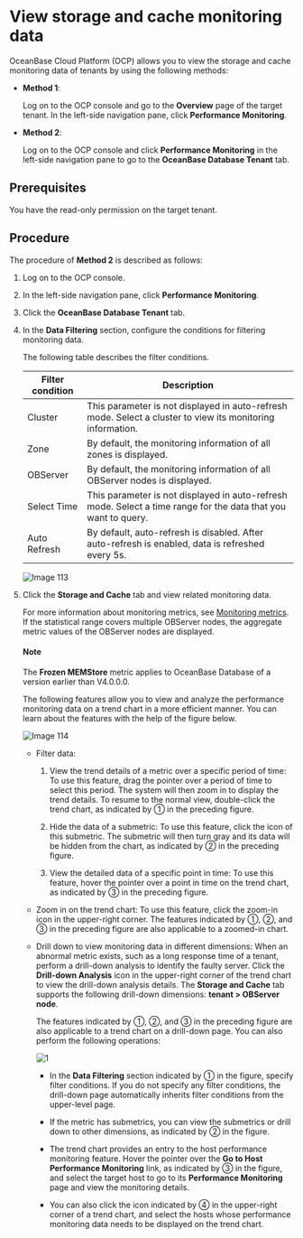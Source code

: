 # View storage and cache monitoring data

OceanBase Cloud Platform (OCP) allows you to view the storage and cache monitoring data of tenants by using the following methods:

* **Method 1**:

   Log on to the OCP console and go to the **Overview** page of the target tenant. In the left-side navigation pane, click **Performance Monitoring**.

* **Method 2**:

   Log on to the OCP console and click **Performance Monitoring** in the left-side navigation pane to go to the **OceanBase Database Tenant** tab.

## Prerequisites

You have the read-only permission on the target tenant.

## Procedure

The procedure of **Method 2** is described as follows:

1. Log on to the OCP console.

2. In the left-side navigation pane, click **Performance Monitoring**.

3. Click the **OceanBase Database Tenant** tab.

4. In the **Data Filtering** section, configure the conditions for filtering monitoring data.

   The following table describes the filter conditions.

   | Filter condition | Description |
   |---------------|---------|
   | Cluster | This parameter is not displayed in auto-refresh mode. Select a cluster to view its monitoring information.  |
   | Zone | By default, the monitoring information of all zones is displayed.  |
   | OBServer | By default, the monitoring information of all OBServer nodes is displayed.  |
   | Select Time | This parameter is not displayed in auto-refresh mode.  Select a time range for the data that you want to query.  |
   | Auto Refresh | By default, auto-refresh is disabled. After auto-refresh is enabled, data is refreshed every 5s.  |

   ![Image 113](https://obbusiness-private.oss-cn-shanghai.aliyuncs.com/doc/img/ocp/420/%E7%A7%9F%E6%88%B7%E7%9B%91%E6%8E%A7-1.png)

5. Click the **Storage and Cache** tab and view related monitoring data.

   For more information about monitoring metrics, see [Monitoring metrics](../../1900.reference-guide/300.monitoring-indicator-reference/100.overview-of-metrics.md). If the statistical range covers multiple OBServer nodes, the aggregate metric values of the OBServer nodes are displayed.

   <main id="notice" type='notice'>
   <h4>Note</h4>
   <p>
   The <b>Frozen MEMStore</b> metric applies to OceanBase Database of a version earlier than V4.0.0.0. </li>
   </p>
   </main>

   The following features allow you to view and analyze the performance monitoring data on a trend chart in a more efficient manner. You can learn about the features with the help of the figure below.

   ![Image 114](https://obbusiness-private.oss-cn-shanghai.aliyuncs.com/doc/img/ocp/420/%E8%AF%8A%E6%96%AD%E7%9B%91%E6%8E%A7-1.png)

   * Filter data:

      1. View the trend details of a metric over a specific period of time: To use this feature, drag the pointer over a period of time to select this period. The system will then zoom in to display the trend details. To resume to the normal view, double-click the trend chart, as indicated by ① in the preceding figure.

      2. Hide the data of a submetric: To use this feature, click the icon of this submetric. The submetric will then turn gray and its data will be hidden from the chart, as indicated by ② in the preceding figure.

      3. View the detailed data of a specific point in time: To use this feature, hover the pointer over a point in time on the trend chart, as indicated by ③ in the preceding figure.

   * Zoom in on the trend chart: To use this feature, click the zoom-in icon in the upper-right corner. The features indicated by ①, ②, and ③ in the preceding figure are also applicable to a zoomed-in chart.

   * Drill down to view monitoring data in different dimensions: When an abnormal metric exists, such as a long response time of a tenant, perform a drill-down analysis to identify the faulty server. Click the **Drill-down Analysis** icon in the upper-right corner of the trend chart to view the drill-down analysis details. The **Storage and Cache** tab supports the following drill-down dimensions: **tenant > OBServer node**.

      The features indicated by ①, ②, and ③ in the preceding figure are also applicable to a trend chart on a drill-down page. You can also perform the following operations:

      ![1](https://obbusiness-private.oss-cn-shanghai.aliyuncs.com/doc/img/ocp/420/%E8%AF%8A%E6%96%AD%E4%B8%8B%E9%92%BB-1.png)

      * In the **Data Filtering** section indicated by ① in the figure, specify filter conditions. If you do not specify any filter conditions, the drill-down page automatically inherits filter conditions from the upper-level page.

      * If the metric has submetrics, you can view the submetrics or drill down to other dimensions, as indicated by ② in the figure.

      * The trend chart provides an entry to the host performance monitoring feature. Hover the pointer over the **Go to Host Performance Monitoring** link, as indicated by ③ in the figure, and select the target host to go to its **Performance Monitoring** page and view the monitoring details.

      * You can also click the icon indicated by ④ in the upper-right corner of a trend chart, and select the hosts whose performance monitoring data needs to be displayed on the trend chart.
